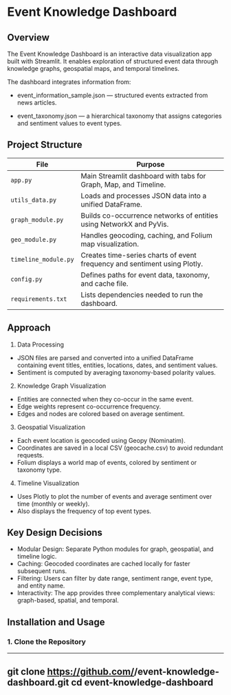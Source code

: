 # Event Knowledge Dashboard
## Overview

The Event Knowledge Dashboard is an interactive data visualization app built with Streamlit.
It enables exploration of structured event data through knowledge graphs, geospatial maps, and temporal timelines.

The dashboard integrates information from:

- event_information_sample.json — structured events extracted from news articles.

- event_taxonomy.json — a hierarchical taxonomy that assigns categories and sentiment values to event types.

## Project Structure

| File                 | Purpose                                                                   |
| -------------------- | ------------------------------------------------------------------------- |
| `app.py`             | Main Streamlit dashboard with tabs for Graph, Map, and Timeline.          |
| `utils_data.py`      | Loads and processes JSON data into a unified DataFrame.                   |
| `graph_module.py`    | Builds co-occurrence networks of entities using NetworkX and PyVis.       |
| `geo_module.py`      | Handles geocoding, caching, and Folium map visualization.                 |
| `timeline_module.py` | Creates time-series charts of event frequency and sentiment using Plotly. |
| `config.py`          | Defines paths for event data, taxonomy, and cache file.                   |
| `requirements.txt`   | Lists dependencies needed to run the dashboard.                           |

## Approach
1) Data Processing
- JSON files are parsed and converted into a unified DataFrame containing event titles, entities, locations, dates, and sentiment values.
- Sentiment is computed by averaging taxonomy-based polarity values.
2) Knowledge Graph Visualization
- Entities are connected when they co-occur in the same event.
- Edge weights represent co-occurrence frequency.
- Edges and nodes are colored based on average sentiment.
3) Geospatial Visualization
- Each event location is geocoded using Geopy (Nominatim).
- Coordinates are saved in a local CSV (geocache.csv) to avoid redundant requests.
- Folium displays a world map of events, colored by sentiment or taxonomy type.
4) Timeline Visualization
- Uses Plotly to plot the number of events and average sentiment over time (monthly or weekly).
- Also displays the frequency of top event types.

## Key Design Decisions

- Modular Design: Separate Python modules for graph, geospatial, and timeline logic.
- Caching: Geocoded coordinates are cached locally for faster subsequent runs.
- Filtering: Users can filter by date range, sentiment range, event type, and entity name.
- Interactivity: The app provides three complementary analytical views: graph-based, spatial, and temporal.


##  Installation and Usage
### 1. Clone the Repository
--------------------------------------------------------------------------------------------------------------------------------------------------------------------
git clone https://github.com/<your-username>/event-knowledge-dashboard.git
cd event-knowledge-dashboard
--------------------------------------------------------------------------------------------------------------------------------------------------------------------
